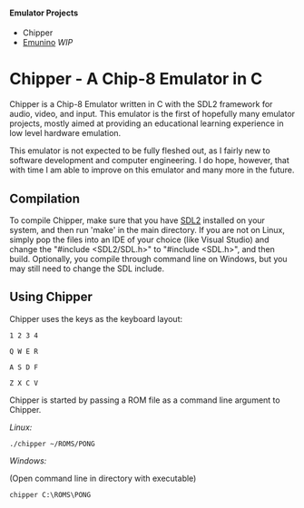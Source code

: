 #### Emulator Projects
* Chipper
* [Emunino](https://github.com/connerturmon/emunino) *WIP*

# Chipper - A Chip-8 Emulator in C

Chipper is a Chip-8 Emulator written in C with the SDL2 framework for
audio, video, and input. This emulator is the first of hopefully many emulator
projects, mostly aimed at providing an educational learning experience in
low level hardware emulation.

This emulator is not expected to be fully fleshed out, as I fairly new to software
development and computer engineering. I do hope, however, that with time I am
able to improve on this emulator and many more in the future.

## Compilation

To compile Chipper, make sure that you have [SDL2](https://www.libsdl.org/download-2.0.php)
installed on your system, and then run 'make' in the main directory. If you are not on Linux,
simply pop the files into an IDE of your choice (like Visual Studio) and change the
"#include <SDL2/SDL.h>" to "#include <SDL.h>", and then build. Optionally, you compile through
command line on Windows, but you may still need to change the SDL include.

## Using Chipper

Chipper uses the keys as the keyboard layout:

```
1 2 3 4

Q W E R

A S D F

Z X C V
```

Chipper is started by passing a ROM file as a command line argument to
Chipper.

*Linux:*

```
./chipper ~/ROMS/PONG
```

*Windows:*

(Open command line in directory with executable)

```
chipper C:\ROMS\PONG
```